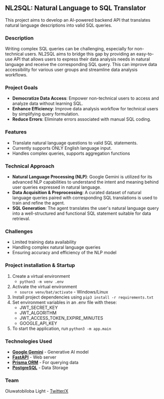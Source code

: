 ## NL2SQL: Natural Language to SQL Translator
This project aims to develop an AI-powered backend API that translates natural language descriptions into valid SQL queries.

### Description
Writing complex SQL queries can be challenging, especially for non-technical users. NL2SQL aims to bridge this gap by providing an easy-to-use API that allows users to express their data analysis needs in natural language and receive the corresponding SQL query. This can improve data accessibility for various user groups and streamline data analysis workflows.


### Project Goals
- **Democratize Data Access**: Empower non-technical users to access and analyze data without learning SQL.
- **Enhance Efficiency**: Improve data analysis workflow for technical users by simplifying query formulation.
- **Reduce Errors**: Eliminate errors associated with manual SQL coding.


### Features
- Translate natural language questions to valid SQL statements.
- Currently supports ONLY English language input.
- Handles complex queries, supports aggregation functions


### Technical Approach
- **Natural Language Processing (NLP)**: Google Gemini is utilized for its advanced NLP capabilities to understand the intent and meaning behind user queries expressed in natural language.
- **Data Acquisition & Preprocessing**: A curated dataset of natural language queries paired with corresponding SQL translations is used to train and refine the agent.
- **SQL Generation**: The agent translates the user's natural language query into a well-structured and functional SQL statement suitable for data retrieval.


### Challenges
- Limited training data availability
- Handling complex natural language queries
- Ensuring accuracy and efficiency of the NLP model


### Project installation & Startup
1. Create a virtual environment
	- ```python3 -m venv .env``` 
2. Activate the virtual environment
	- ```source venv/bat/activate``` - Windows/Linux
3. Install project dependencies using ```pip3 install -r requirements.txt```
4. Set environment variables in an .env file with these:
	- JWT_SECRET_KEY
	- JWT_ALGORITHM
	- JWT_ACCESS_TOKEN_EXPIRE_MINUTES
	- GOOGLE_API_KEY
5. To start the application, run ```python3 -m app.main```


### Technologies Used
- **[Google Gemini](https://ai.google.dev/docs/gemini_api_overview)** - Generative AI model
- **[FastAPI](https://fastapi.tiangolo.com)** - Web server
- **[Prisma ORM](https://prisma-client-py.readthedocs.io/en/stable/)** - For querying data
- **[PostgreSQL]()** - Data Storage


### Team
Oluwatobiloba Light - [Twitter/X](https://x.com/0xTobii)